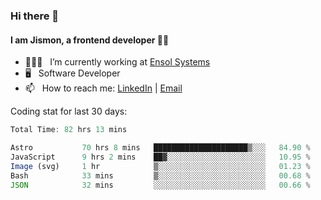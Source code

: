 ### Hi there 👋

#### I am Jismon, a frontend developer 👦🏻

- 🧑🏻‍💻   &nbsp; I’m currently working at <a href='https://www.ensolsystems.com/' target="_blank">Ensol Systems</a>
- 🖥   &nbsp; Software Developer
- 📫   &nbsp; How to reach me: <a href='https://www.linkedin.com/in/jismonthomas/'>LinkedIn</a> | <a href='mailto:hellojismonthomas@gmail.com'>Email</a>

Coding stat for last 30 days:
<!--START_SECTION:waka-->

```javascript
Total Time: 82 hrs 13 mins

Astro           70 hrs 8 mins   █████████████████████▒░░░   84.90 %
JavaScript      9 hrs 2 mins    ██▓░░░░░░░░░░░░░░░░░░░░░░   10.95 %
Image (svg)     1 hr            ▒░░░░░░░░░░░░░░░░░░░░░░░░   01.23 %
Bash            33 mins         ▒░░░░░░░░░░░░░░░░░░░░░░░░   00.68 %
JSON            32 mins         ░░░░░░░░░░░░░░░░░░░░░░░░░   00.66 %
```

<!--END_SECTION:waka-->

<!--
**jismonthomas/jismonthomas** is a ✨ _special_ ✨ repository because its `README.md` (this file) appears on your GitHub profile.

Here are some ideas to get you started:

- 🔭 I’m currently working on ...
- 🌱 I’m currently learning ...
- 👯 I’m looking to collaborate on ...
- 🤔 I’m looking for help with ...
- 💬 Ask me about ...
- 📫 How to reach me: ...
- 😄 Pronouns: ...
- ⚡ Fun fact: ...
-->
